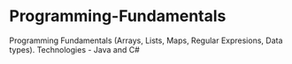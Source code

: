# Programming-Fundamentals
Programming Fundamentals (Arrays, Lists, Maps, Regular Expresions, Data types). Technologies - Java and C#
